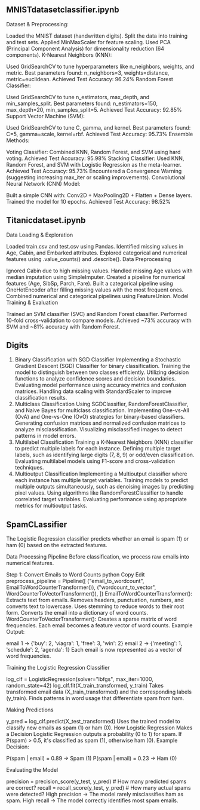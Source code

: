## MNISTdatasetclassifier.ipynb

Dataset & Preprocessing:

Loaded the MNIST dataset (handwritten digits).
Split the data into training and test sets.
Applied MinMaxScaler for feature scaling.
Used PCA (Principal Component Analysis) for dimensionality reduction (64 components).
K-Nearest Neighbors (KNN):

Used GridSearchCV to tune hyperparameters like n_neighbors, weights, and metric.
Best parameters found: n_neighbors=3, weights=distance, metric=euclidean.
Achieved Test Accuracy: 96.24%
Random Forest Classifier:

Used GridSearchCV to tune n_estimators, max_depth, and min_samples_split.
Best parameters found: n_estimators=150, max_depth=20, min_samples_split=5.
Achieved Test Accuracy: 92.85%
Support Vector Machine (SVM):

Used GridSearchCV to tune C, gamma, and kernel.
Best parameters found: C=5, gamma=scale, kernel=rbf.
Achieved Test Accuracy: 95.73%
Ensemble Methods:

Voting Classifier: Combined KNN, Random Forest, and SVM using hard voting.
Achieved Test Accuracy: 95.98%
Stacking Classifier: Used KNN, Random Forest, and SVM with Logistic Regression as the meta-learner.
Achieved Test Accuracy: 95.73%
Encountered a Convergence Warning (suggesting increasing max_iter or scaling improvements).
Convolutional Neural Network (CNN) Model:

Built a simple CNN with:
Conv2D + MaxPooling2D + Flatten + Dense layers.
Trained the model for 10 epochs.
Achieved Test Accuracy: 98.52%

## Titanicdataset.ipynb

Data Loading & Exploration

Loaded train.csv and test.csv using Pandas.
Identified missing values in Age, Cabin, and Embarked attributes.
Explored categorical and numerical features using .value_counts() and .describe().
Data Preprocessing

Ignored Cabin due to high missing values.
Handled missing Age values with median imputation using SimpleImputer.
Created a pipeline for numerical features (Age, SibSp, Parch, Fare).
Built a categorical pipeline using OneHotEncoder after filling missing values with the most frequent ones.
Combined numerical and categorical pipelines using FeatureUnion.
Model Training & Evaluation

Trained an SVM classifier (SVC) and Random Forest classifier.
Performed 10-fold cross-validation to compare models.
Achieved ~73% accuracy with SVM and ~81% accuracy with Random Forest.

## Digits

1. Binary Classification with SGD Classifier
Implementing a Stochastic Gradient Descent (SGD) Classifier for binary classification.
Training the model to distinguish between two classes efficiently.
Utilizing decision functions to analyze confidence scores and decision boundaries.
Evaluating model performance using accuracy metrics and confusion matrices.
Handling data scaling with StandardScaler to improve classification results.
2. Multiclass Classification
Using SGDClassifier, RandomForestClassifier, and Naive Bayes for multiclass classification.
Implementing One-vs-All (OvA) and One-vs-One (OvO) strategies for binary-based classifiers.
Generating confusion matrices and normalized confusion matrices to analyze misclassification.
Visualizing misclassified images to detect patterns in model errors.
3. Multilabel Classification
Training a K-Nearest Neighbors (KNN) classifier to predict multiple labels for each instance.
Defining multiple target labels, such as identifying large digits (7, 8, 9) or odd/even classification.
Evaluating multilabel models using F1-score and cross-validation techniques.
4. Multioutput Classification
Implementing a Multioutput classifier where each instance has multiple target variables.
Training models to predict multiple outputs simultaneously, such as denoising images by predicting pixel values.
Using algorithms like RandomForestClassifier to handle correlated target variables.
Evaluating performance using appropriate metrics for multioutput tasks.


## SpamCLassifier

The Logistic Regression classifier predicts whether an email is spam (1) or ham (0) based on the extracted features.

 Data Processing Pipeline
Before classification, we process raw emails into numerical features.

Step 1: Convert Emails to Word Counts
python
Copy
Edit
preprocess_pipeline = Pipeline([
    ("email_to_wordcount", EmailToWordCounterTransformer()),
    ("wordcount_to_vector", WordCounterToVectorTransformer()),
])
EmailToWordCounterTransformer():
Extracts text from emails.
Removes headers, punctuation, numbers, and converts text to lowercase.
Uses stemming to reduce words to their root form.
Converts the email into a dictionary of word counts.
WordCounterToVectorTransformer():
Creates a sparse matrix of word frequencies.
Each email becomes a feature vector of word counts.
 Example Output:

email 1 → {'buy': 2, 'viagra': 1, 'free': 3, 'win': 2}
email 2 → {'meeting': 1, 'schedule': 2, 'agenda': 1}
Each email is now represented as a vector of word frequencies.


 Training the Logistic Regression Classifier

log_clf = LogisticRegression(solver="lbfgs", max_iter=1000, random_state=42)
log_clf.fit(X_train_transformed, y_train)
Takes transformed email data (X_train_transformed) and the corresponding labels (y_train).
Finds patterns in word usage that differentiate spam from ham.

 
 Making Predictions

y_pred = log_clf.predict(X_test_transformed)
Uses the trained model to classify new emails as spam (1) or ham (0).
How Logistic Regression Makes a Decision
Logistic Regression outputs a probability (0 to 1) for spam.
If P(spam) > 0.5, it's classified as spam (1), otherwise ham (0).
 Example Decision:

P(spam | email) = 0.89  → Spam (1)
P(spam | email) = 0.23  → Ham (0)

 Evaluating the Model

precision = precision_score(y_test, y_pred)  # How many predicted spams are correct?
recall = recall_score(y_test, y_pred)        # How many actual spams were detected?
High precision → The model rarely misclassifies ham as spam.
High recall → The model correctly identifies most spam emails.
